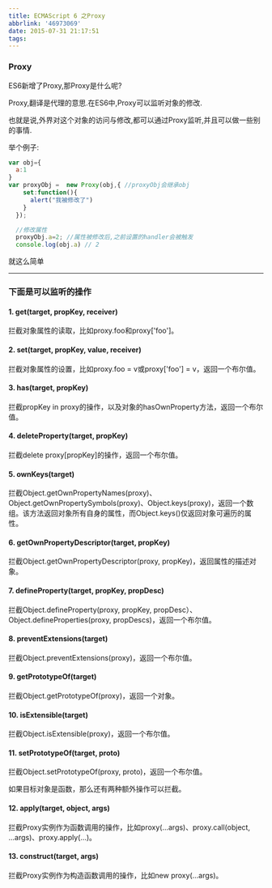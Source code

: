 ```yaml
---
title: ECMAScript 6 之Proxy
abbrlink: '46973069'
date: 2015-07-31 21:17:51
tags:
---
```

### Proxy
ES6新增了Proxy,那Proxy是什么呢?

Proxy,翻译是代理的意思.在ES6中,Proxy可以监听对象的修改.

也就是说,外界对这个对象的访问与修改,都可以通过Proxy监听,并且可以做一些别的事情.

举个例子:

``` javascript
var obj={
  a:1
}
var proxyObj =  new Proxy(obj,{ //proxyObj会继承obj
    set:function(){
      alert("我被修改了")
    }
  });

  //修改属性
  proxyObj.a=2; //属性被修改后,之前设置的handler会被触发
  console.log(obj.a) // 2
```

就这么简单

<!-- more -->
---

### 下面是可以监听的操作

#### 1. get(target, propKey, receiver)

拦截对象属性的读取，比如proxy.foo和proxy['foo']。

#### 2. set(target, propKey, value, receiver)

拦截对象属性的设置，比如proxy.foo = v或proxy['foo'] = v，返回一个布尔值。

#### 3. has(target, propKey)

拦截propKey in proxy的操作，以及对象的hasOwnProperty方法，返回一个布尔值。

#### 4. deleteProperty(target, propKey)

拦截delete proxy[propKey]的操作，返回一个布尔值。

#### 5. ownKeys(target)

拦截Object.getOwnPropertyNames(proxy)、Object.getOwnPropertySymbols(proxy)、Object.keys(proxy)，返回一个数组。该方法返回对象所有自身的属性，而Object.keys()仅返回对象可遍历的属性。

#### 6. getOwnPropertyDescriptor(target, propKey)

拦截Object.getOwnPropertyDescriptor(proxy, propKey)，返回属性的描述对象。

#### 7. defineProperty(target, propKey, propDesc)

拦截Object.defineProperty(proxy, propKey, propDesc）、Object.defineProperties(proxy, propDescs)，返回一个布尔值。

#### 8. preventExtensions(target)

拦截Object.preventExtensions(proxy)，返回一个布尔值。

#### 9. getPrototypeOf(target)

拦截Object.getPrototypeOf(proxy)，返回一个对象。

#### 10. isExtensible(target)

拦截Object.isExtensible(proxy)，返回一个布尔值。

#### 11. setPrototypeOf(target, proto)

拦截Object.setPrototypeOf(proxy, proto)，返回一个布尔值。

如果目标对象是函数，那么还有两种额外操作可以拦截。

#### 12. apply(target, object, args)

拦截Proxy实例作为函数调用的操作，比如proxy(...args)、proxy.call(object, ...args)、proxy.apply(...)。

#### 13. construct(target, args)

拦截Proxy实例作为构造函数调用的操作，比如new proxy(...args)。
